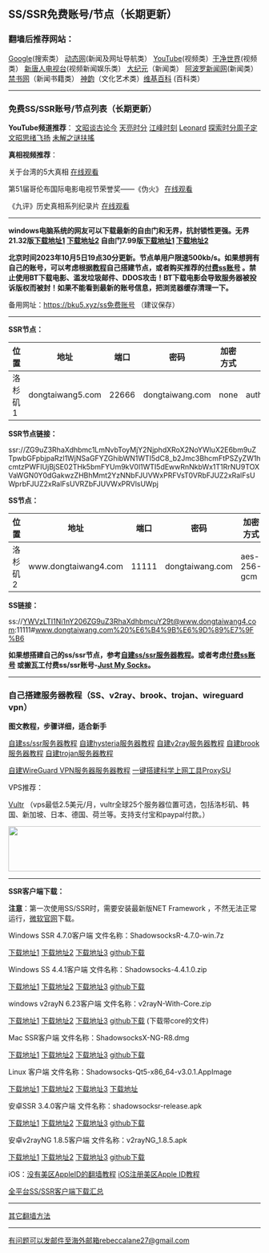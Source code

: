 ## SS/SSR免费账号/节点（长期更新）

### 翻墙后推荐网站：

[Google](https://www.google.com)(搜索类） [动态网](http://dongtaiwang.com)(新闻及网址导航类） [YouTube](https://www.youtube.com)(视频类）[干净世界](https://www.ganjing.com/zh-CN)(视频类）  [新唐人电视台](https://www.ntdtv.com)(视频新闻娱乐类）   [大纪元](https://www.epochtimes.com)（新闻类）  [阿波罗新闻网](https://www.aboluowang.com)(新闻类） [禁书网](https://www.bannedbook.org)（新闻书籍类）   [神韵](https://zh-cn.shenyun.com)（文化艺术类）[维基百科](https://zh.wikipedia.org/wiki/Wikipedia:%E9%A6%96%E9%A1%B5) (百科类）

***

### 免费SS/SSR账号/节点列表（长期更新）

**YouTube频道推荐**： [文昭谈古论今](https://www.youtube.com/@wenzhaoofficial/videos)   [天亮时分](https://www.youtube.com/@TianLiangTimes/streams)  [江峰时刻](https://www.youtube.com/@JiangFengTimes/videos)   [Leonard](https://www.youtube.com/channel/UC1mx_wcSHtfpLk5N_zY0TRg/videos)  [探索时分周子定](https://www.youtube.com/c/%E6%8E%A2%E7%B4%A2%E6%99%82%E5%88%86-%E5%91%A8%E5%AD%90%E5%AE%9A/videos) [文昭思绪飞扬](https://www.youtube.com/channel/UCTu_hTaVf3DJMpMIyOAq2Ew/videos) [未解之谜扶搖](https://www.youtube.com/c/%E6%9C%AA%E8%A7%A3%E4%B9%8B%E8%AC%8E%E6%89%B6%E6%90%96/videos)

**真相视频推荐**：

关于台湾的5大真相 [在线观看](https://www.youtube.com/watch?v=O2hbHbdYG2w&ab_channel=Leonard)

第51届哥伦布国际电影电视节荣誉奖——《伪火》  [在线观看](http://cn.ntdtv.com/gb/2014/01/07/a24016.html)  

《九评》历史真相系列纪录片  [在线观看](https://www.tuidang.org/9ping/)

***

**windows电脑系统的网友可以下载最新的自由门和无界，抗封锁性更强。无界21.32版[下载地址1](https://d2.freessr2.xyz/u2132.exe) [下载地址2](https://d.dtku35.xyz/u2132.exe) 自由门7.99版[下载地址1](https://d2.freessr2.xyz/fg799p.zip) [下载地址2](https://d.dtku35.xyz/fg799p.zip)**

**北京时间2023年10月5日19点30分更新。节点单用户限速500kb/s。如果想拥有自己的账号，可以考虑根据[教程](https://github.com/Alvin9999/new-pac/wiki/%E8%87%AA%E5%BB%BAss%E6%9C%8D%E5%8A%A1%E5%99%A8%E6%95%99%E7%A8%8B)自己搭建节点，或者购买推荐的[付费ss账号](https://github.com/Alvin9999/new-pac/wiki/V2free%E6%9C%BA%E5%9C%BA) 。禁止使用BT下载电影、滥发垃圾邮件、DDOS攻击！BT下载电影会导致服务器被投诉版权而被封！如果不能看到最新的账号信息，把浏览器缓存清理一下。**

备用网址：https://bku5.xyz/ss免费账号  （建议保存）

***

**SSR节点：**

<table id="tablepress-1">
<thead>
<tr>
<th>位置</th>
<th>地址</th>
<th>端口</th>
<th>密码</th>
<th>加密方式</th>
<th>协议</th>
<th>混淆</th>
</tr>
</thead>
<tbody>
<tr>
<tr>
<td>洛杉矶1</td>
<td>dongtaiwang5.com</td>
<td>22666</td>
<td>dongtaiwang.com</td>
<td>none</td>
<td>auth_chain_a</td>
<td>plain</td>
</tr>
</tbody>
</table>

**SSR节点链接：**

ssr://ZG9uZ3RhaXdhbmc1LmNvbToyMjY2NjphdXRoX2NoYWluX2E6bm9uZTpwbGFpbjpaRzl1WjNSaGFYZGhibWN1WTI5dC8_b2Jmc3BhcmFtPSZyZW1hcmtzPWFIUjBjSE02THk5bmFYUm9kV0l1WTI5dEwwRnNkbWx1T1RrNU9TOXVaWGN0Y0dGakwzZHBhMmt2YzNNbFJUVWxPRFVsT0VRbFJUZ2xRalFsUWprbFJUZ2xRalFsUVRZbFJUVWxPRVlsUWpj

**SS节点：**

<table id="tablepress-1">
<thead>
<tr>
<th>位置</th>
<th>地址</th>
<th>端口</th>
<th>密码</th>
<th>加密方式</th>
</tr>
</thead>
<tbody>
<tr>
<tr>
<td>洛杉矶2</td>
<td>www.dongtaiwang4.com</td>
<td>11111</td>
<td>dongtaiwang.com</td>
<td>aes-256-gcm</td>
</tr>
</tbody>
</table>

**SS链接：**

ss://YWVzLTI1Ni1nY206ZG9uZ3RhaXdhbmcuY29t@www.dongtaiwang4.com:11111#www.dongtaiwang.com%20%E6%B4%9B%E6%9D%89%E7%9F%B6

**如果想搭建自己的ss/ssr节点，参考[自建ss/ssr服务器教程](https://github.com/Alvin9999/new-pac/wiki/%E8%87%AA%E5%BB%BAss%E6%9C%8D%E5%8A%A1%E5%99%A8%E6%95%99%E7%A8%8B)。或者考虑[付费ss账号](https://github.com/Alvin9999/new-pac/wiki/V2free%E6%9C%BA%E5%9C%BA) 或搬瓦工付费ss/ssr账号-[Just My Socks](https://github.com/Alvin9999/new-pac/wiki/Just-My-Socks)。**


***


### 自己搭建服务器教程（SS、v2ray、brook、trojan、wireguard vpn） 

**图文教程，步骤详细，适合新手**

[自建ss/ssr服务器教程](https://github.com/Alvin9999/new-pac/wiki/%E8%87%AA%E5%BB%BAss%E6%9C%8D%E5%8A%A1%E5%99%A8%E6%95%99%E7%A8%8B) 
[自建hysteria服务器教程](https://github.com/Alvin9999/new-pac/wiki/%E8%87%AA%E5%BB%BAhysteria%E6%9C%8D%E5%8A%A1%E5%99%A8%E6%95%99%E7%A8%8B) 
[自建v2ray服务器教程](https://github.com/Alvin9999/new-pac/wiki/%E8%87%AA%E5%BB%BAv2ray%E6%9C%8D%E5%8A%A1%E5%99%A8%E6%95%99%E7%A8%8B) 
[自建brook服务器教程](https://github.com/Alvin9999/new-pac/wiki/%E8%87%AA%E5%BB%BAbrook%E6%9C%8D%E5%8A%A1%E5%99%A8%E6%95%99%E7%A8%8B) 
[自建trojan服务器教程](https://github.com/Alvin9999/new-pac/wiki/%E8%87%AA%E5%BB%BAtrojan%E6%9C%8D%E5%8A%A1%E5%99%A8%E6%95%99%E7%A8%8B) 

[自建WireGuard VPN服务器服务器教程](https://github.com/Alvin9999/new-pac/wiki/%E8%87%AA%E5%BB%BAWireGuard-VPN%E6%9C%8D%E5%8A%A1%E5%99%A8%E6%95%99%E7%A8%8B)
[一键搭建科学上网工具ProxySU](https://github.com/Alvin9999/new-pac/wiki/%E4%B8%80%E9%94%AE%E6%90%AD%E5%BB%BA%E7%A7%91%E5%AD%A6%E4%B8%8A%E7%BD%91%E5%B7%A5%E5%85%B7ProxySU)

VPS推荐：

[Vultr](https://www.vultr.com/?ref=7048874) （vps最低2.5美元/月，vultr全球25个服务器位置可选，包括洛杉矶、韩国、新加坡、日本、德国、荷兰等。支持支付宝和paypal付款。）

<a href="https://www.vultr.com/?ref=7048874"><img src="https://www.vultr.com/media/banners/banner_728x90.png" width="728" height="90"></a>


***


**SSR客户端下载：**

**注意**：第一次使用SS/SSR时，需要安装最新版NET Framework ，不然无法正常运行，[微软官网](https://dotnet.microsoft.com/zh-cn/download/dotnet-framework/net48)下载。

Windows SSR 4.7.0客户端 文件名称：ShadowsocksR-4.7.0-win.7z

[下载地址1](https://d2.freessr2.xyz/ShadowsocksR-4.7.0-win.7z)
[下载地址2](https://d.dtku35.xyz/ShadowsocksR-4.7.0-win.7z)
[下载地址3](https://free.zhujicn2.net/ShadowsocksR-4.7.0-win.7z)
[github下载](https://github.com/shadowsocksr-backup/shadowsocksr-csharp/releases)

Windows SS 4.4.1客户端 文件名称：Shadowsocks-4.4.1.0.zip

[下载地址1](https://d2.freessr2.xyz/Shadowsocks-4.4.1.0.zip)
[下载地址2](https://d.dtku35.xyz/Shadowsocks-4.4.1.0.zip)
[下载地址3](https://free.zhujicn2.net/Shadowsocks-4.4.1.0.zip)
[github下载](https://github.com/shadowsocks/shadowsocks-windows/releases) 

windows v2rayN 6.23客户端 文件名称：v2rayN-With-Core.zip

[下载地址1](https://d2.freessr2.xyz/v2rayN-With-Core.zip)
[下载地址2](https://d.dtku35.xyz/v2rayN-With-Core.zip)
[下载地址3](https://free.zhujicn2.net/v2rayN-With-Core.zip)
[github下载](https://github.com/2dust/v2rayN/releases/latest) (下载带core的文件)

Mac SSR客户端 文件名称：ShadowsocksX-NG-R8.dmg

[下载地址1](https://d2.freessr2.xyz/ShadowsocksX-NG-R8.dmg)
[下载地址2](https://d.dtku35.xyz/ShadowsocksX-NG-R8.dmg)
[下载地址3](https://free.zhujicn2.net/ShadowsocksX-NG-R8.dmg)
[github下载](https://github.com/shadowsocksr-backup/ShadowsocksX-NG/releases) 

Linux 客户端 文件名称：Shadowsocks-Qt5-x86_64-v3.0.1.AppImage

[下载地址1](https://d2.freessr2.xyz/Shadowsocks-Qt5-x86_64-v3.0.1.AppImage)
[下载地址2](https://d.dtku35.xyz/Shadowsocks-Qt5-x86_64-v3.0.1.AppImage)
[下载地址3](https://free.zhujicn2.net/Shadowsocks-Qt5-x86_64-v3.0.1.AppImage)
[下载地址](http://www.mediafire.com/folder/xag0zy318a5tt/Linux) 

安卓SSR 3.4.0客户端  文件名称：shadowsocksr-release.apk

[下载地址1](https://d2.freessr2.xyz/shadowsocksr-release.apk)
[下载地址2](https://d.dtku35.xyz/shadowsocksr-release.apk)
[下载地址3](https://free.zhujicn2.net/shadowsocksr-release.apk)
[github下载](https://github.com/shadowsocksr-backup/shadowsocksr-android/releases)

安卓v2rayNG 1.8.5客户端  文件名称：v2rayNG_1.8.5.apk

[下载地址1](https://d2.freessr2.xyz/v2rayNG_1.8.5.apk)
[下载地址2](https://d.dtku35.xyz/v2rayNG_1.8.5.apk)
[下载地址3](https://free.zhujicn2.net/v2rayNG_1.8.5.apk)
[github下载](https://github.com/2dust/v2rayNG/releases)

iOS：[没有美区AppleID的翻墙教程](https://github.com/Alvin9999/new-pac/wiki/%E8%8B%B9%E6%9E%9C%E6%89%8B%E6%9C%BA%E7%BF%BB%E5%A2%99%E8%BD%AF%E4%BB%B6) [iOS注册美区Apple ID教程](https://github.com/Alvin9999/new-pac/wiki/iOS%E6%B3%A8%E5%86%8C%E7%BE%8E%E5%8C%BAApple-ID%E6%95%99%E7%A8%8B) 

[全平台SS/SSR客户端下载汇总](http://www.mediafire.com/folder/sfqz8bmodqdx5/shadowsocks相关客户端)

***

[其它翻墙方法](https://github.com/Alvin9999/new-pac/wiki/)

***

有问题可以发邮件至海外邮箱rebeccalane27@gmail.com